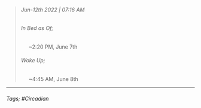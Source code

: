>###### Jun-12th 2022 | 07:16 AM
>###### In Bed as Of;
> $\quad$ ~2:20 PM, June 7th
>###### Woke Up;
> $\quad$ ~4:45 AM, June 8th
> <br>

--- 

###### Tags; #Circadian